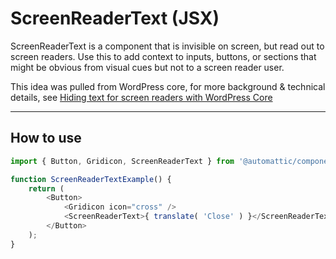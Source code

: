 # ScreenReaderText (JSX)

ScreenReaderText is a component that is invisible on screen, but read out to screen readers. Use this to add context to inputs, buttons, or sections that might be obvious from visual cues but not to a screen reader user.

This idea was pulled from WordPress core, for more background & technical details, see [Hiding text for screen readers with WordPress Core](https://make.wordpress.org/accessibility/2015/02/09/hiding-text-for-screen-readers-with-wordpress-core/)

---

## How to use

```js
import { Button, Gridicon, ScreenReaderText } from '@automattic/components';

function ScreenReaderTextExample() {
	return (
		<Button>
			<Gridicon icon="cross" />
			<ScreenReaderText>{ translate( 'Close' ) }</ScreenReaderText>
		</Button>
	);
}
```
